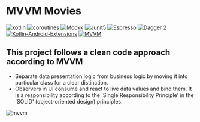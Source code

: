 # MVVM Movies

[![kotlin](https://img.shields.io/badge/Kotlin-1.8.xxx-brightgreen.svg)](https://kotlinlang.org/)  [![coroutines](https://img.shields.io/badge/coroutines-asynchronous-red.svg)](https://kotlinlang.org/docs/reference/coroutines-overview.html)  [![Mockk](https://img.shields.io/badge/Mockk-testing-yellow.svg)](https://mockk.io/)      [![Junit5](https://img.shields.io/badge/Junit5-testing-yellowgreen.svg)](https://junit.org/junit5/)   [![Espresso](https://img.shields.io/badge/Espresso-testing-lightgrey.svg)](https://developer.android.com/training/testing/espresso/)  [![Dagger 2](https://img.shields.io/badge/Dagger-2.xx-orange.svg)](https://google.github.io/dagger/)  [![Kotlin-Android-Extensions ](https://img.shields.io/badge/Kotlin--Android--Extensions-plugin-red.svg)](https://kotlinlang.org/docs/tutorials/android-plugin.html) [![MVVM ](https://img.shields.io/badge/Clean--Code-MVVM-brightgreen.svg)](https://github.com/googlesamples/android-architecture)

**This project follows a clean code approach according to MVVM**
-----------------------------

- Separate data presentation logic from business logic by moving it into particular class for a
  clear distinction.
- Observers in UI consume and react to live data values and bind them. It is a responsibility
  according to the 'Single Responsibility Principle' in the 'SOLID' (object-oriented design)
  principles.

![mvvm](https://user-images.githubusercontent.com/1812129/68319008-e9d39d00-00bd-11ea-9245-ebedd2a2c067.png)